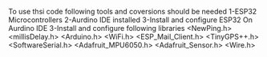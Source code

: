To use thsi code following tools and coversions should be needed
1-ESP32 Microcontrollers 
2-Aurdino IDE installed 
3-Install and configure ESP32 On Aurdino IDE
3-Install and configure following libraries 
<NewPing.h>
<millisDelay.h>
<Arduino.h>
<WiFi.h>
<ESP_Mail_Client.h>
<TinyGPS++.h>
<SoftwareSerial.h>
<Adafruit_MPU6050.h>
<Adafruit_Sensor.h>
<Wire.h>
